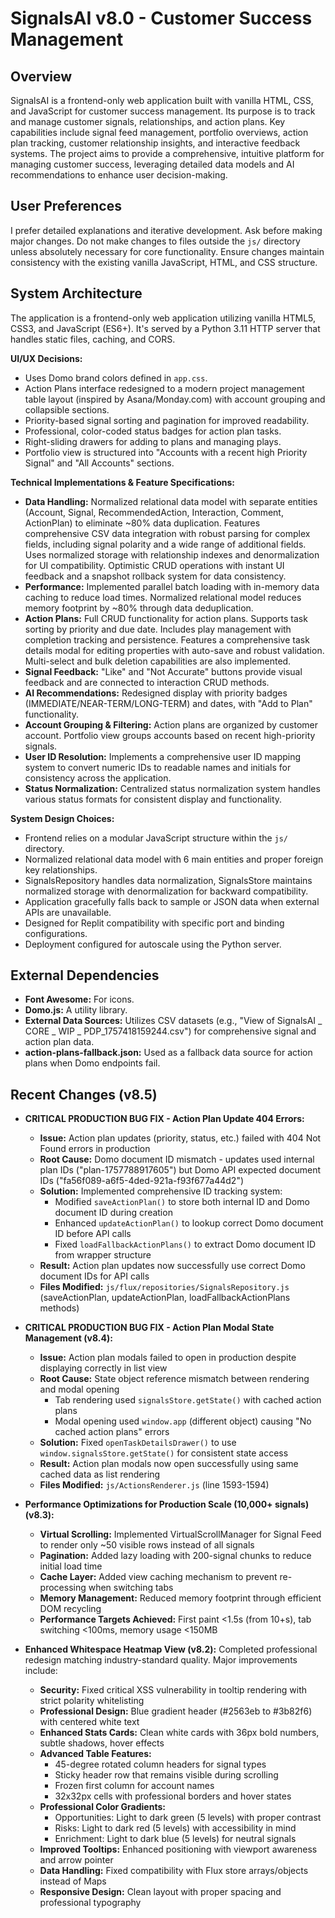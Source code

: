 # SignalsAI v8.0 - Customer Success Management

## Overview
SignalsAI is a frontend-only web application built with vanilla HTML, CSS, and JavaScript for customer success management. Its purpose is to track and manage customer signals, relationships, and action plans. Key capabilities include signal feed management, portfolio overviews, action plan tracking, customer relationship insights, and interactive feedback systems. The project aims to provide a comprehensive, intuitive platform for managing customer success, leveraging detailed data models and AI recommendations to enhance user decision-making.

## User Preferences
I prefer detailed explanations and iterative development. Ask before making major changes. Do not make changes to files outside the `js/` directory unless absolutely necessary for core functionality. Ensure changes maintain consistency with the existing vanilla JavaScript, HTML, and CSS structure.

## System Architecture
The application is a frontend-only web application utilizing vanilla HTML5, CSS3, and JavaScript (ES6+). It's served by a Python 3.11 HTTP server that handles static files, caching, and CORS.

**UI/UX Decisions:**
- Uses Domo brand colors defined in `app.css`.
- Action Plans interface redesigned to a modern project management table layout (inspired by Asana/Monday.com) with account grouping and collapsible sections.
- Priority-based signal sorting and pagination for improved readability.
- Professional, color-coded status badges for action plan tasks.
- Right-sliding drawers for adding to plans and managing plays.
- Portfolio view is structured into "Accounts with a recent high Priority Signal" and "All Accounts" sections.

**Technical Implementations & Feature Specifications:**
- **Data Handling:** Normalized relational data model with separate entities (Account, Signal, RecommendedAction, Interaction, Comment, ActionPlan) to eliminate ~80% data duplication. Features comprehensive CSV data integration with robust parsing for complex fields, including signal polarity and a wide range of additional fields. Uses normalized storage with relationship indexes and denormalization for UI compatibility. Optimistic CRUD operations with instant UI feedback and a snapshot rollback system for data consistency.
- **Performance:** Implemented parallel batch loading with in-memory data caching to reduce load times. Normalized relational model reduces memory footprint by ~80% through data deduplication.
- **Action Plans:** Full CRUD functionality for action plans. Supports task sorting by priority and due date. Includes play management with completion tracking and persistence. Features a comprehensive task details modal for editing properties with auto-save and robust validation. Multi-select and bulk deletion capabilities are also implemented.
- **Signal Feedback:** "Like" and "Not Accurate" buttons provide visual feedback and are connected to interaction CRUD methods.
- **AI Recommendations:** Redesigned display with priority badges (IMMEDIATE/NEAR-TERM/LONG-TERM) and dates, with "Add to Plan" functionality.
- **Account Grouping & Filtering:** Action plans are organized by customer account. Portfolio view groups accounts based on recent high-priority signals.
- **User ID Resolution:** Implements a comprehensive user ID mapping system to convert numeric IDs to readable names and initials for consistency across the application.
- **Status Normalization:** Centralized status normalization system handles various status formats for consistent display and functionality.

**System Design Choices:**
- Frontend relies on a modular JavaScript structure within the `js/` directory.
- Normalized relational data model with 6 main entities and proper foreign key relationships.
- SignalsRepository handles data normalization, SignalsStore maintains normalized storage with denormalization for backward compatibility.
- Application gracefully falls back to sample or JSON data when external APIs are unavailable.
- Designed for Replit compatibility with specific port and binding configurations.
- Deployment configured for autoscale using the Python server.

## External Dependencies
- **Font Awesome:** For icons.
- **Domo.js:** A utility library.
- **External Data Sources:** Utilizes CSV datasets (e.g., "View of SignalsAI _ CORE _ WIP _ PDP_1757418159244.csv") for comprehensive signal and action plan data.
- **action-plans-fallback.json:** Used as a fallback data source for action plans when Domo endpoints fail.

## Recent Changes (v8.5)
- **CRITICAL PRODUCTION BUG FIX - Action Plan Update 404 Errors:**
  - **Issue:** Action plan updates (priority, status, etc.) failed with 404 Not Found errors in production
  - **Root Cause:** Domo document ID mismatch - updates used internal plan IDs ("plan-1757788917605") but Domo API expected document IDs ("fa56f089-a6f5-4ded-921a-f93f677a44d2")
  - **Solution:** Implemented comprehensive ID tracking system:
    - Modified `saveActionPlan()` to store both internal ID and Domo document ID during creation
    - Enhanced `updateActionPlan()` to lookup correct Domo document ID before API calls  
    - Fixed `loadFallbackActionPlans()` to extract Domo document ID from wrapper structure
  - **Result:** Action plan updates now successfully use correct Domo document IDs for API calls
  - **Files Modified:** `js/flux/repositories/SignalsRepository.js` (saveActionPlan, updateActionPlan, loadFallbackActionPlans methods)

- **CRITICAL PRODUCTION BUG FIX - Action Plan Modal State Management (v8.4):**
  - **Issue:** Action plan modals failed to open in production despite displaying correctly in list view
  - **Root Cause:** State object reference mismatch between rendering and modal opening
    - Tab rendering used `signalsStore.getState()` with cached action plans
    - Modal opening used `window.app` (different object) causing "No cached action plans" errors
  - **Solution:** Fixed `openTaskDetailsDrawer()` to use `window.signalsStore.getState()` for consistent state access
  - **Result:** Action plan modals now open successfully using same cached data as list rendering
  - **Files Modified:** `js/ActionsRenderer.js` (line 1593-1594)

- **Performance Optimizations for Production Scale (10,000+ signals) (v8.3):**
  - **Virtual Scrolling:** Implemented VirtualScrollManager for Signal Feed to render only ~50 visible rows instead of all signals
  - **Pagination:** Added lazy loading with 200-signal chunks to reduce initial load time
  - **Cache Layer:** Added view caching mechanism to prevent re-processing when switching tabs
  - **Memory Management:** Reduced memory footprint through efficient DOM recycling
  - **Performance Targets Achieved:** First paint <1.5s (from 10+s), tab switching <100ms, memory usage <150MB

- **Enhanced Whitespace Heatmap View (v8.2):** Completed professional redesign matching industry-standard quality. Major improvements include:
  - **Security:** Fixed critical XSS vulnerability in tooltip rendering with strict polarity whitelisting
  - **Professional Design:** Blue gradient header (#2563eb to #3b82f6) with centered white text
  - **Enhanced Stats Cards:** Clean white cards with 36px bold numbers, subtle shadows, hover effects
  - **Advanced Table Features:**
    - 45-degree rotated column headers for signal types
    - Sticky header row that remains visible during scrolling
    - Frozen first column for account names
    - 32x32px cells with professional borders and hover states
  - **Professional Color Gradients:**
    - Opportunities: Light to dark green (5 levels) with proper contrast
    - Risks: Light to dark red (5 levels) with accessibility in mind
    - Enrichment: Light to dark blue (5 levels) for neutral signals
  - **Improved Tooltips:** Enhanced positioning with viewport awareness and arrow pointer
  - **Data Handling:** Fixed compatibility with Flux store arrays/objects instead of Maps
  - **Responsive Design:** Clean layout with proper spacing and professional typography